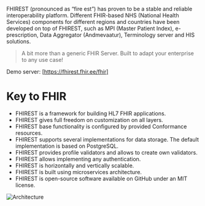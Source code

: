 FHIREST (pronounced as “fire est”) has proven to be a stable and reliable interoperability platform. Different FHIR-based NHS (National Health Services) components for different regions and countries have been developed on top of FHIREST, such as MPI (Master Patient Index), e-prescription, Data Aggregator (Andmevaatur), Terminology server and HIS solutions.


> A bit more than a generic FHIR Server. Built to adapt your enterprise to any use case!

Demo server: [https://fhirest.fhir.ee/fhir]

# Key to FHIR 
- FHIREST is a framework for building HL7 FHIR applications.
- FHIREST gives full freedom on customization on all layers.
- FHIREST base functionality is configured by provided Conformance resources.
- FHIREST supports several implementations for data storage. The default implementation is based on PostgreSQL.
- FHIREST provides profile validators and allows to create own validators.
- FHIREST allows implementing any authentication.
- FHIREST is horizontally and vertically scalable.
- FHIREST is built using microservices architecture.
- FHIREST is open-source software available on GitHub under an MIT license.

![Architecture](../images/architecture.drawio)

